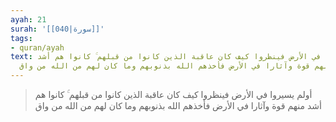 ```yaml
---
ayah: 21
surah: '[[040|سورة]]'
tags:
- quran/ayah
text: أولم يسيروا في الأرض فينظروا كيف كان عاقبة الذين كانوا من قبلهم ۚ كانوا هم أشد
  منهم قوة وآثارا في الأرض فأخذهم الله بذنوبهم وما كان لهم من الله من واق
---
```

> أولم يسيروا في الأرض فينظروا كيف كان عاقبة الذين كانوا من قبلهم ۚ كانوا هم أشد منهم قوة وآثارا في الأرض فأخذهم الله بذنوبهم وما كان لهم من الله من واق
